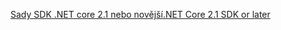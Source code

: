 [<span data-ttu-id="79b77-101">Sady SDK .NET core 2.1 nebo novější</span><span class="sxs-lookup"><span data-stu-id="79b77-101">.NET Core 2.1 SDK or later</span></span>](https://www.microsoft.com/net/download/all)
